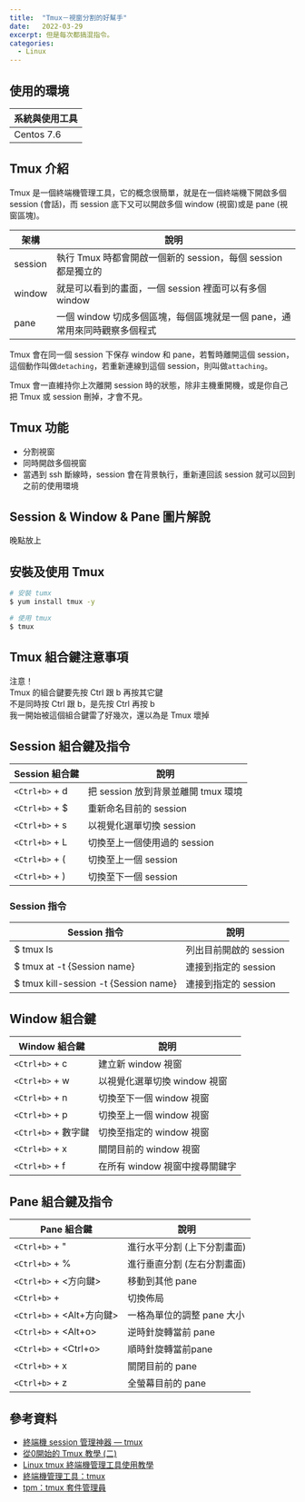 ```yaml
---
title:  "Tmux－視窗分割的好幫手"
date:   2022-03-29
excerpt: 但是每次都搞混指令。
categories:
  - Linux 
---
```


## 使用的環境

| 系統與使用工具 | 
| ----- |  
| Centos 7.6 | 

## Tmux 介紹
Tmux 是一個終端機管理工具，它的概念很簡單，就是在一個終端機下開啟多個 session (會話)，而 session 底下又可以開啟多個 window (視窗)或是 pane (視窗區塊)。    

| 架構 | 說明 |  
| ----- | ----- |  
| session | 執行 Tmux 時都會開啟一個新的 session，每個 session 都是獨立的 | 
| window | 就是可以看到的畫面，一個 session 裡面可以有多個 window | 
| pane | 一個 window 切成多個區塊，每個區塊就是一個 pane，通常用來同時觀察多個程式 | 

   
Tmux 會在同一個 session 下保存 window 和 pane，若暫時離開這個 session，這個動作叫做`detaching`，若重新連線到這個 session，則叫做`attaching`。  

Tmux 會一直維持你上次離開 session 時的狀態，除非主機重開機，或是你自己把 Tmux 或 session 刪掉，才會不見。


## Tmux 功能
 - 分割視窗
 - 同時開啟多個視窗
 - 當遇到 ssh 斷線時，session 會在背景執行，重新連回該 session 就可以回到之前的使用環境

## Session & Window & Pane 圖片解說
晚點放上


## 安裝及使用 Tmux

```bash
# 安裝 tumx
$ yum install tmux -y

# 使用 tmux
$ tmux
```

## Tmux 組合鍵注意事項
注意！  
Tmux 的組合鍵要先按 Ctrl 跟 b 再按其它鍵    
不是同時按 Ctrl 跟 b，是先按 Ctrl 再按 b  
我一開始被這個組合鍵雷了好幾次，還以為是 Tmux 壞掉  


## Session 組合鍵及指令

| Session 組合鍵 | 說明 |  
| ----- | ----- |  
| `<Ctrl+b>` + d | 把 session 放到背景並離開 tmux 環境 |  
| `<Ctrl+b>` + $ | 重新命名目前的 session |  
| `<Ctrl+b>` + s | 以視覺化選單切換 session |  
| `<Ctrl+b>` + L | 切換至上一個使用過的 session |  
| `<Ctrl+b>` + ( | 切換至上一個 session |  
| `<Ctrl+b>` + ) | 切換至下一個 session |  


### Session 指令

| Session 指令 | 說明 | 
| ----- | ----- |   
| $ tmux ls | 列出目前開啟的 session |  
| $ tmux at -t {Session name} | 連接到指定的 session |  
| $ tmux kill-session -t {Session name} | 連接到指定的 session |  


## Window 組合鍵

| Window 組合鍵 | 說明 |  
| ----- | ----- |  
| `<Ctrl+b>` + c | 建立新 window 視窗 |  
| `<Ctrl+b>` + w | 以視覺化選單切換 window 視窗 |  
| `<Ctrl+b>` + n | 切換至下一個 window 視窗 |  
| `<Ctrl+b>` + p | 切換至上一個 window 視窗 |  
| `<Ctrl+b>` + 數字鍵 | 切換至指定的 window 視窗 |  
| `<Ctrl+b>` + x | 關閉目前的 window 視窗 |  
| `<Ctrl+b>` + f | 在所有 window 視窗中搜尋關鍵字 |  


## Pane 組合鍵及指令

| Pane 組合鍵 | 說明 |  
| ----- | ----- |  
| `<Ctrl+b>` + " | 進行水平分割 (上下分割畫面) |  
| `<Ctrl+b>` + % | 進行垂直分割 (左右分割畫面) |  
| `<Ctrl+b>` + <方向鍵> | 移動到其他 pane |  
| `<Ctrl+b>` + <Space> | 切換佈局 |  
| `<Ctrl+b>` + <Alt+方向鍵> | 一格為單位的調整 pane 大小 |  
| `<Ctrl+b>` + <Alt+o> | 逆時針旋轉當前 pane |  
| `<Ctrl+b>` + <Ctrl+o> | 順時針旋轉當前pane |  
| `<Ctrl+b>` + x | 關閉目前的 pane |  
| `<Ctrl+b>` + z | 全螢幕目前的 pane |  


## 參考資料
- [終端機 session 管理神器 — tmux](https://larrylu.blog/tmux-33a24e595fbc) 
- [從0開始的 Tmux 教學 (二)](https://laudaihe.medium.com/%E5%BE%9E0%E9%96%8B%E5%A7%8B%E7%9A%84-tmux-%E6%95%99%E5%AD%B8-%E4%BA%8C-42b57056b9b0) 
- [Linux tmux 終端機管理工具使用教學](https://blog.gtwang.org/linux/linux-tmux-terminal-multiplexer-tutorial/) 
- [終端機管理工具：tmux](https://mropengate.blogspot.com/2017/12/tmux.html) 
- [tpm：tmux 套件管理員](https://ithelp.ithome.com.tw/articles/10241450) 